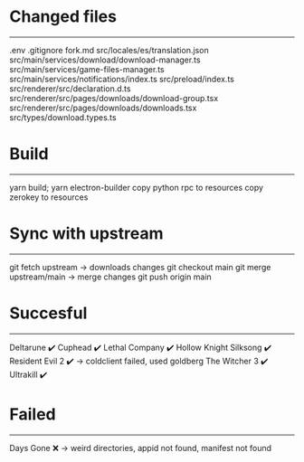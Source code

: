 # Changed files
-----------------
.env
.gitignore
fork.md
src/locales/es/translation.json
src/main/services/download/download-manager.ts
src/main/services/game-files-manager.ts
src/main/services/notifications/index.ts
src/preload/index.ts
src/renderer/src/declaration.d.ts
src/renderer/src/pages/downloads/download-group.tsx
src/renderer/src/pages/downloads/downloads.tsx
src/types/download.types.ts

# Build
-----------------
yarn build; yarn electron-builder
copy python rpc to resources
copy zerokey to resources

# Sync with upstream
-----------------
git fetch upstream -> downloads changes
git checkout main
git merge upstream/main -> merge changes
git push origin main

# Succesful
-----------------
Deltarune ✔️
Cuphead ✔️
Lethal Company ✔️
Hollow Knight Silksong ✔️
Resident Evil 2 ✔️ -> coldclient failed, used goldberg
The Witcher 3 ✔️
Ultrakill ✔️

# Failed
-----------------
Days Gone ❌ -> weird directories, appid not found, manifest not found